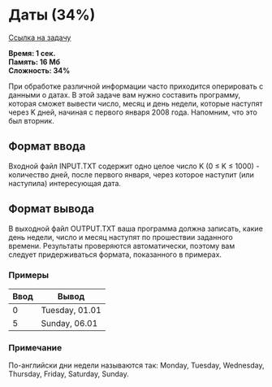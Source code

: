 <h1 class="title">Даты (34%)</h1>
<p><a href="https://acmp.ru/index.asp?main=task&id_task=417" target="_blank">Ссылка на задачу</a></p>
<p><b>Время: 1 сек.<br>Память: 16 Мб<br>Сложность: 34%</b></p>
<p>При обработке различной информации часто приходится оперировать с данными о датах. В этой задаче вам нужно составить программу, которая сможет вывести число, месяц и день недели, которые наступят через K дней, начиная с первого января 2008 года. Напомним, что это был вторник.</p>
<h2>Формат ввода</h2>
<p class="text">Входной файл INPUT.TXT содержит одно целое число K (0 ≤ K ≤ 1000) - количество дней, после первого января, через которое наступит (или наступила) интересующая дата.</p>
<h2>Формат вывода</h2>
<p class=text>В выходной файл OUTPUT.TXT ваша программа должна записать, какие день недели, число и месяц наступят по прошествии заданного времени. Результаты проверяются автоматически, поэтому вам следует придерживаться формата, показанного в примерах.</p>
<h3>Примеры</h3>
<table class="sample-tests">
  <thead>
     <tr>
        <th>Ввод</th>
        <th>Вывод</th>
     </tr>
  </thead>
  <tbody>
     <tr>
        <td>0</td>
        <td>Tuesday, 01.01</td>
     </tr>
     <tr>
        <td>5</td>
        <td>Sunday, 06.01</td>
     </tr>
  </tbody>
</table>
<h3>Примечание</h3>
<p>По-английски дни недели называются так: Monday, Tuesday, Wednesday, Thursday, Friday, Saturday, Sunday.</p>